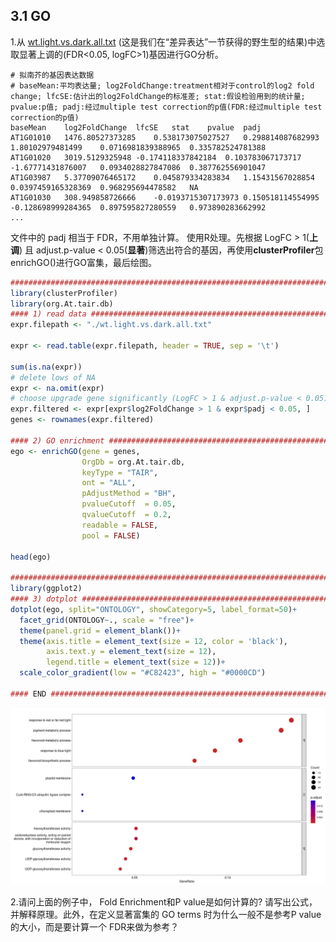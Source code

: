 ## 3.1 GO

1.从 [wt.light.vs.dark.all.txt](https://cloud.tsinghua.edu.cn/d/ad22768345664924b202/files/?p=%2FFiles%2FPART_II%2F3.1.go_kegg%2Fwt.light.vs.dark.all.txt&dl=1) (这是我们在“差异表达”一节获得的野生型的结果)中选取显著上调的(FDR<0.05, logFC>1)基因进行GO分析。

```
# 拟南芥的基因表达数据
# baseMean:平均表达量; log2FoldChange:treatment相对于control的log2 fold change; lfcSE:估计出的log2FoldChange的标准差; stat:假设检验用到的统计量; pvalue:p值; padj:经过multiple test correction的p值(FDR:经过multiple test correction的p值)
baseMean	log2FoldChange	lfcSE	stat	pvalue	padj
AT1G01010	1476.80527373285	0.538173075027527	0.298814087682993	1.80102979481499	0.0716981839388965	0.335782524781388
AT1G01020	3019.5129325948	-0.174118337842184	0.103783067173717	-1.67771431876007	0.0934028827847086	0.387762556901047
AT1G03987	5.37709076465172	0.045879334283834	1.15431567028854	0.0397459165328369	0.968295694478582	NA
AT1G01030	308.949858726666	-0.0193715307173973	0.150518114554995	-0.128698999284365	0.897595827280559	0.973890283662992
...
```

文件中的 padj 相当于 FDR，不用单独计算。
使用R处理。先根据 LogFC > 1(**上调**) 且 adjust.p-value < 0.05(**显著**)筛选出符合的基因，再使用**clusterProfiler**包enrichGO()进行GO富集，最后绘图。

```R
################################################################################
library(clusterProfiler)
library(org.At.tair.db)
#### 1) read data ##############################################################
expr.filepath <- "./wt.light.vs.dark.all.txt"

expr <- read.table(expr.filepath, header = TRUE, sep = '\t')

sum(is.na(expr))
# delete lows of NA
expr <- na.omit(expr)
# choose upgrade gene significantly (LogFC > 1 & adjust.p-value < 0.05)
expr.filtered <- expr[expr$log2FoldChange > 1 & expr$padj < 0.05, ]
genes <- rownames(expr.filtered)

#### 2) GO enrichment ##########################################################
ego <- enrichGO(gene = genes,
                OrgDb = org.At.tair.db,
                keyType = "TAIR",
                ont = "ALL",
                pAdjustMethod = "BH",
                pvalueCutoff  = 0.05,
                qvalueCutoff  = 0.2,
                readable = FALSE,
                pool = FALSE)

head(ego)

################################################################################
library(ggplot2)
#### 3) dotplot ################################################################
dotplot(ego, split="ONTOLOGY", showCategory=5, label_format=50)+
  facet_grid(ONTOLOGY~., scale = "free")+
  theme(panel.grid = element_blank())+
  theme(axis.title = element_text(size = 12, color = 'black'),
        axis.text.y = element_text(size = 12),
        legend.title = element_text(size = 12))+
  scale_color_gradient(low = "#C82423", high = "#0000CD")

#### END #######################################################################
```

![img](https://github.com/Bioin-Mixologist/Bioinformatics_Tutorial/blob/main/others/3.1GO_enrichment.png)

2.请问上面的例子中， Fold Enrichment和P value是如何计算的? 请写出公式，并解释原理。此外，在定义显著富集的 GO terms 时为什么一般不是参考P value的大小，而是要计算一个 FDR来做为参考？
